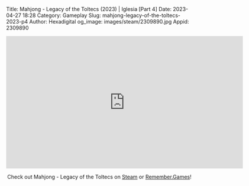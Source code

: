 Title: Mahjong - Legacy of the Toltecs (2023) | Iglesia [Part 4]
Date: 2023-04-27 18:28
Category: Gameplay
Slug: mahjong-legacy-of-the-toltecs-2023-p4
Author: Hexadigital
og_image: images/steam/2309890.jpg
Appid: 2309890

<center><iframe src="https://www.youtube.com/embed/4vACQGDtD2o?feature=oembed" allow="accelerometer; autoplay; encrypted-media; gyroscope; picture-in-picture" width="640" height="360" frameborder="0"></iframe>

Check out Mahjong - Legacy of the Toltecs on [Steam](https://store.steampowered.com/app/2309890/?curator_clanid=34633900) or [Remember.Games](https://remember.games/game/7725/mahjong-legacy-of-the-toltecs/)!</center>
